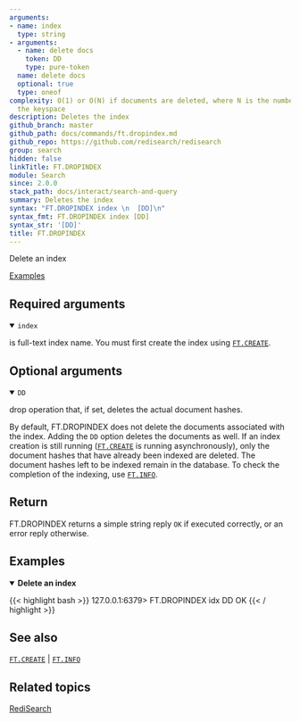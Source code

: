 ```yaml
---
arguments:
- name: index
  type: string
- arguments:
  - name: delete docs
    token: DD
    type: pure-token
  name: delete docs
  optional: true
  type: oneof
complexity: O(1) or O(N) if documents are deleted, where N is the number of keys in
  the keyspace
description: Deletes the index
github_branch: master
github_path: docs/commands/ft.dropindex.md
github_repo: https://github.com/redisearch/redisearch
group: search
hidden: false
linkTitle: FT.DROPINDEX
module: Search
since: 2.0.0
stack_path: docs/interact/search-and-query
summary: Deletes the index
syntax: "FT.DROPINDEX index \n  [DD]\n"
syntax_fmt: FT.DROPINDEX index [DD]
syntax_str: '[DD]'
title: FT.DROPINDEX
---
```


Delete an index

[Examples](#examples)

## Required arguments

<details open>
<summary><code>index</code></summary>

is full-text index name. You must first create the index using [`FT.CREATE`](/commands/ft.create).
</details>

## Optional arguments

<details open>
<summary><code>DD</code></summary>

drop operation that, if set, deletes the actual document hashes.

By default, FT.DROPINDEX does not delete the documents associated with the index. Adding the `DD` option deletes the documents as well. 
If an index creation is still running ([`FT.CREATE`](/commands/ft.create) is running asynchronously), only the document hashes that have already been indexed are deleted. 
The document hashes left to be indexed remain in the database.
To check the completion of the indexing, use [`FT.INFO`](/commands/ft.info).

</details>

## Return

FT.DROPINDEX returns a simple string reply `OK` if executed correctly, or an error reply otherwise.

## Examples

<details open>
<summary><b>Delete an index</b></summary>

{{< highlight bash >}}
127.0.0.1:6379> FT.DROPINDEX idx DD
OK
{{< / highlight >}}
</details>

## See also

[`FT.CREATE`](/commands/ft.create) | [`FT.INFO`](/commands/ft.info)

## Related topics

[RediSearch](/docs/stack/search)

